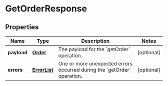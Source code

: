 
# GetOrderResponse

## Properties
Name | Type | Description | Notes
------------ | ------------- | ------------- | -------------
**payload** | [**Order**](Order.md) | The payload for the &#x60;getOrder&#x60; operation. |  [optional]
**errors** | [**ErrorList**](ErrorList.md) | One or more unexpected errors occurred during the &#x60;getOrder&#x60; operation. |  [optional]



